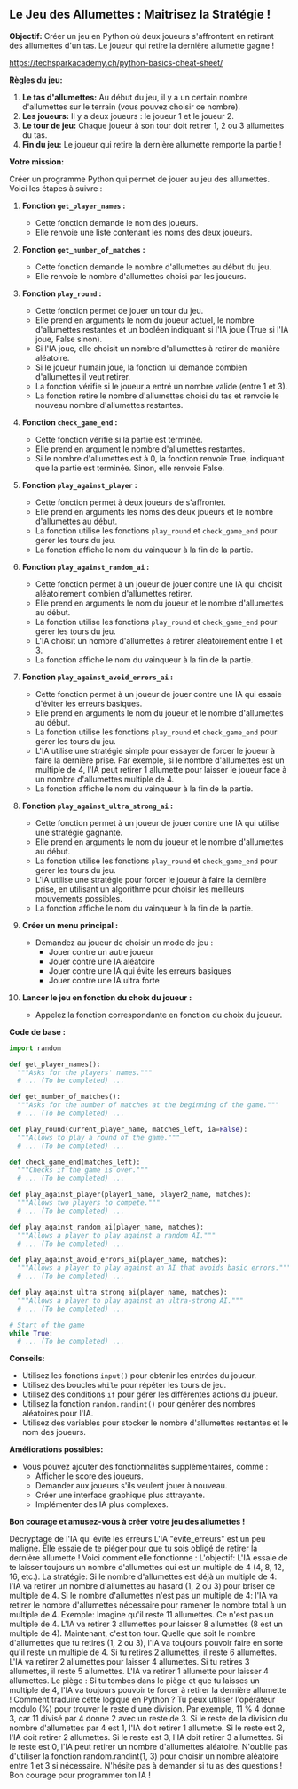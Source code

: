 ## Le Jeu des Allumettes : Maitrisez la Stratégie !

**Objectif:** Créer un jeu en Python où deux joueurs s'affrontent en retirant des allumettes d'un tas. Le joueur qui retire la dernière allumette gagne ! 

https://techsparkacademy.ch/python-basics-cheat-sheet/

**Règles du jeu:**

1. **Le tas d'allumettes:** Au début du jeu, il y a un certain nombre d'allumettes sur le terrain (vous pouvez choisir ce nombre).
2. **Les joueurs:** Il y a deux joueurs : le joueur 1 et le joueur 2. 
3. **Le tour de jeu:** Chaque joueur à son tour doit retirer 1, 2 ou 3 allumettes du tas.
4. **Fin du jeu:** Le joueur qui retire la dernière allumette remporte la partie !

**Votre mission:**

Créer un programme Python qui permet de jouer au jeu des allumettes. Voici les étapes à suivre :

1. **Fonction `get_player_names` :**
   - Cette fonction demande le nom des joueurs.
   - Elle renvoie une liste contenant les noms des deux joueurs.

2. **Fonction `get_number_of_matches` :**
   - Cette fonction demande le nombre d'allumettes au début du jeu.
   - Elle renvoie le nombre d'allumettes choisi par les joueurs.

3. **Fonction `play_round` :**
   - Cette fonction permet de jouer un tour du jeu.
   - Elle prend en arguments le nom du joueur actuel, le nombre d'allumettes restantes et un booléen indiquant si l'IA joue (True si l'IA joue, False sinon).
   - Si l'IA joue, elle choisit un nombre d'allumettes à retirer de manière aléatoire.
   - Si le joueur humain joue, la fonction lui demande combien d'allumettes il veut retirer.
   - La fonction vérifie si le joueur a entré un nombre valide (entre 1 et 3).
   - La fonction retire le nombre d'allumettes choisi du tas et renvoie le nouveau nombre d'allumettes restantes.

4. **Fonction `check_game_end` :**
   - Cette fonction vérifie si la partie est terminée.
   - Elle prend en argument le nombre d'allumettes restantes.
   - Si le nombre d'allumettes est à 0, la fonction renvoie True, indiquant que la partie est terminée. Sinon, elle renvoie False.

5. **Fonction `play_against_player` :**
   - Cette fonction permet à deux joueurs de s'affronter.
   - Elle prend en arguments les noms des deux joueurs et le nombre d'allumettes au début.
   - La fonction utilise les fonctions `play_round` et `check_game_end` pour gérer les tours du jeu.
   - La fonction affiche le nom du vainqueur à la fin de la partie.

6. **Fonction `play_against_random_ai` :**
   - Cette fonction permet à un joueur de jouer contre une IA qui choisit aléatoirement combien d'allumettes retirer.
   - Elle prend en arguments le nom du joueur et le nombre d'allumettes au début.
   - La fonction utilise les fonctions `play_round` et `check_game_end` pour gérer les tours du jeu.
   - L'IA choisit un nombre d'allumettes à retirer aléatoirement entre 1 et 3.
   - La fonction affiche le nom du vainqueur à la fin de la partie.

7. **Fonction `play_against_avoid_errors_ai` :**
   - Cette fonction permet à un joueur de jouer contre une IA qui essaie d'éviter les erreurs basiques.
   - Elle prend en arguments le nom du joueur et le nombre d'allumettes au début.
   - La fonction utilise les fonctions `play_round` et `check_game_end` pour gérer les tours du jeu.
   - L'IA utilise une stratégie simple pour essayer de forcer le joueur à faire la dernière prise. Par exemple, si le nombre d'allumettes est un multiple de 4, l'IA peut retirer 1 allumette pour laisser le joueur face à un nombre d'allumettes multiple de 4.
   - La fonction affiche le nom du vainqueur à la fin de la partie.

8. **Fonction `play_against_ultra_strong_ai` :**
   - Cette fonction permet à un joueur de jouer contre une IA qui utilise une stratégie gagnante.
   - Elle prend en arguments le nom du joueur et le nombre d'allumettes au début.
   - La fonction utilise les fonctions `play_round` et `check_game_end` pour gérer les tours du jeu.
   - L'IA utilise une stratégie pour forcer le joueur à faire la dernière prise, en utilisant un algorithme pour choisir les meilleurs mouvements possibles.
   - La fonction affiche le nom du vainqueur à la fin de la partie.

9. **Créer un menu principal :**
   - Demandez au joueur de choisir un mode de jeu :
     - Jouer contre un autre joueur
     - Jouer contre une IA aléatoire
     - Jouer contre une IA qui évite les erreurs basiques
     - Jouer contre une IA ultra forte

10. **Lancer le jeu en fonction du choix du joueur :**
    - Appelez la fonction correspondante en fonction du choix du joueur.

**Code de base :**

```python
import random

def get_player_names():
  """Asks for the players' names."""
  # ... (To be completed) ...

def get_number_of_matches():
  """Asks for the number of matches at the beginning of the game."""
  # ... (To be completed) ...

def play_round(current_player_name, matches_left, ia=False):
  """Allows to play a round of the game."""
  # ... (To be completed) ...

def check_game_end(matches_left):
  """Checks if the game is over."""
  # ... (To be completed) ...

def play_against_player(player1_name, player2_name, matches):
  """Allows two players to compete."""
  # ... (To be completed) ...

def play_against_random_ai(player_name, matches):
  """Allows a player to play against a random AI."""
  # ... (To be completed) ...

def play_against_avoid_errors_ai(player_name, matches):
  """Allows a player to play against an AI that avoids basic errors."""
  # ... (To be completed) ...

def play_against_ultra_strong_ai(player_name, matches):
  """Allows a player to play against an ultra-strong AI."""
  # ... (To be completed) ...

# Start of the game
while True:
  # ... (To be completed) ...
```

**Conseils:**

- Utilisez les fonctions `input()` pour obtenir les entrées du joueur.
- Utilisez des boucles `while` pour répéter les tours de jeu.
- Utilisez des conditions `if` pour gérer les différentes actions du joueur.
- Utilisez la fonction `random.randint()` pour générer des nombres aléatoires pour l'IA.
- Utilisez des variables pour stocker le nombre d'allumettes restantes et le nom des joueurs.

**Améliorations possibles:**

- Vous pouvez ajouter des fonctionnalités supplémentaires, comme :
    - Afficher le score des joueurs.
    - Demander aux joueurs s'ils veulent jouer à nouveau.
    - Créer une interface graphique plus attrayante.
    - Implémenter des IA plus complexes.

**Bon courage et amusez-vous à créer votre jeu des allumettes !**

Décryptage de l'IA qui évite les erreurs
L'IA "évite_erreurs" est un peu maligne. Elle essaie de te piéger pour que tu sois obligé de retirer la dernière allumette !
Voici comment elle fonctionne :
L'objectif: L'IA essaie de te laisser toujours un nombre d'allumettes qui est un multiple de 4 (4, 8, 12, 16, etc.).
La stratégie:
Si le nombre d'allumettes est déjà un multiple de 4: l'IA va retirer un nombre d'allumettes au hasard (1, 2 ou 3) pour briser ce multiple de 4.
Si le nombre d'allumettes n'est pas un multiple de 4: l'IA va retirer le nombre d'allumettes nécessaire pour ramener le nombre total à un multiple de 4.
Exemple:
Imagine qu'il reste 11 allumettes. Ce n'est pas un multiple de 4.
L'IA va retirer 3 allumettes pour laisser 8 allumettes (8 est un multiple de 4).
Maintenant, c'est ton tour. Quelle que soit le nombre d'allumettes que tu retires (1, 2 ou 3), l'IA va toujours pouvoir faire en sorte qu'il reste un multiple de 4.
Si tu retires 2 allumettes, il reste 6 allumettes. L'IA va retirer 2 allumettes pour laisser 4 allumettes.
Si tu retires 3 allumettes, il reste 5 allumettes. L'IA va retirer 1 allumette pour laisser 4 allumettes.
Le piège :
Si tu tombes dans le piège et que tu laisses un multiple de 4, l'IA va toujours pouvoir te forcer à retirer la dernière allumette !
Comment traduire cette logique en Python ?
Tu peux utiliser l'opérateur modulo (%) pour trouver le reste d'une division. Par exemple, 11 % 4 donne 3, car 11 divisé par 4 donne 2 avec un reste de 3.
Si le reste de la division du nombre d'allumettes par 4 est 1, l'IA doit retirer 1 allumette.
Si le reste est 2, l'IA doit retirer 2 allumettes.
Si le reste est 3, l'IA doit retirer 3 allumettes.
Si le reste est 0, l'IA peut retirer un nombre d'allumettes aléatoire.
N'oublie pas d'utiliser la fonction random.randint(1, 3) pour choisir un nombre aléatoire entre 1 et 3 si nécessaire.
N'hésite pas à demander si tu as des questions ! Bon courage pour programmer ton IA !
